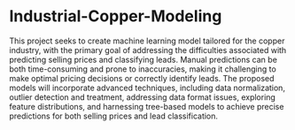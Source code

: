 # Industrial-Copper-Modeling

This project seeks to create machine learning model tailored for the copper industry, with the primary goal of addressing the difficulties associated with predicting selling prices and classifying leads. Manual predictions can be both time-consuming and prone to inaccuracies, making it challenging to make optimal pricing decisions or correctly identify leads. The proposed models will incorporate advanced techniques, including data normalization, outlier detection and treatment, addressing data format issues, exploring feature distributions, and harnessing tree-based models to achieve precise predictions for both selling prices and lead classification.
